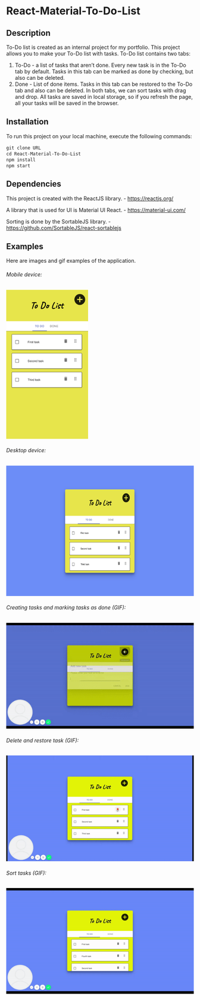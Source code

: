 # React-Material-To-Do-List

## Description

To-Do list is created as an internal project for my portfolio. 
This project allows you to make your To-Do list with tasks. To-Do list contains two tabs:
1. To-Do - a list of tasks that aren’t done. Every new task is in the To-Do tab by default. Tasks in this tab can be marked as done by checking, but also can be deleted.
2. Done - List of done items. Tasks in this tab can be restored to the To-Do tab and also can be deleted.
In both tabs, we can sort tasks with drag and drop. All tasks are saved in local storage, so if you refresh the page, all your tasks will be saved in the browser.

## Installation

To run this project on your local machine, execute the following commands:

```
git clone URL
cd React-Material-To-Do-List
npm install
npm start
```
## Dependencies

This project is created with the ReactJS library. - https://reactjs.org/

A library that is used for UI is Material UI React. - https://material-ui.com/

Sorting is done by the SortableJS library. - https://github.com/SortableJS/react-sortablejs

## Examples

Here are images and gif examples of the application.

###### Mobile device:

<img src="https://github.com/NatasaMirazic/React-Material-To-Do-List/blob/master/src/images/Mobile.png" alt="Mobile" width="220" height="400">

###### Desktop device:

<img src="https://github.com/NatasaMirazic/React-Material-To-Do-List/blob/master/src/images/Desktop.png" alt="Desktop" width="600" height="350">

###### Creating tasks and marking tasks as done (GIF):

![Create and mark](https://github.com/NatasaMirazic/React-Material-To-Do-List/blob/master/src/images/Add%20and%20mark.gif)

###### Delete and restore task (GIF):

![Delete and restore](https://github.com/NatasaMirazic/React-Material-To-Do-List/blob/master/src/images/Delete%20and%20restore.gif)

###### Sort tasks (GIF):

![Sort](https://github.com/NatasaMirazic/React-Material-To-Do-List/blob/master/src/images/Sort.gif)
